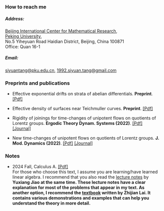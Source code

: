

### How to reach me

##### Address:    
[Beijing International Center for Mathematical Research](https://bicmr.pku.edu.cn/),       
[Peking University](https://english.pku.edu.cn/),        
No.5 Yiheyuan Road Haidian District, Beijing, China 100871      
Office: Quan 16-1

##### Email:    
siyuantang@pku.edu.cn, 1992.siyuan.tang@gmail.com      

### Preprints and publications

- Effective exponential drifts on strata of abelian differentials. <strong>Preprint</strong>. [[Pdf]](../MargulisFunction.pdf)

- Effective density of surfaces near Teichmuller curves. <strong>Preprint</strong>.  [[Pdf]](../EffectiveDensity.pdf)

- Rigidity of joinings for time-changes of unipotent flows on quotients of Lorentz groups. <strong>Ergodic Theory Dynam. Systems (2022)</strong>. [[Pdf]](../Joinings.pdf) [[Journal]](https://doi.org/10.1017/etds.2022.83)

- New time-changes of unipotent flows on quotients of Lorentz groups. <strong>J. Mod. Dynamics (2022)</strong>. [[Pdf]](../NewTimeChanges.pdf) [[Journal]](https://doi.org/10.3934/jmd.2022002) 

### Notes

- 2024 Fall, Calculus A.  [[Pdf]](../Calculus.pdf)     
For those who choose this text, I assume you are learning/have learned linear algebra. I recommend that you also read the [lecture notes](https://yuxiangjiao.github.io/Notes/) by <strong>Yuxiang Jiao<strong> at the same time. These lecture notes have a clear explanation for most of the problems that appear in my text. 
As another option, I recommend the [textbook](https://gitee.com/galvin-lai/Advanced-Mathematics-Class-B-07) written by <strong>Zhijian Lai<strong>. It contains various demonstrations and examples that can help you understand the theory in more detail.
